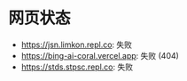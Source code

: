# 网页状态
- https://jsn.limkon.repl.co: 失败
- https://bing-ai-coral.vercel.app: 失败 (404)
- https://stds.stpsc.repl.co: 失败
